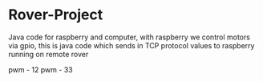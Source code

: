 # Rover-Project
Java code for raspberry and computer, with raspberry we control motors via gpio, this is java code which sends in TCP protocol values to raspberry running on remote rover


pwm - 12
pwm - 33
